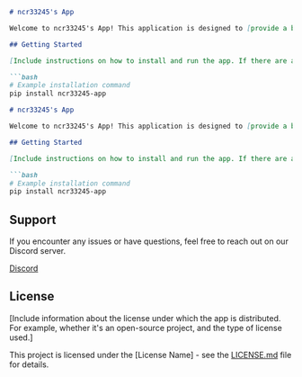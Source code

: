 
```markdown
# ncr33245's App

Welcome to ncr33245's App! This application is designed to [provide a brief description of what the app does].

## Getting Started

[Include instructions on how to install and run the app. If there are any prerequisites or dependencies, mention them here.]

```bash
# Example installation command
pip install ncr33245-app
```







```markdown
# ncr33245's App

Welcome to ncr33245's App! This application is designed to [provide a brief description of what the app does].

## Getting Started

[Include instructions on how to install and run the app. If there are any prerequisites or dependencies, mention them here.]

```bash
# Example installation command
pip install ncr33245-app
```

## Support

If you encounter any issues or have questions, feel free to reach out on our Discord server.

[Discord](https://discord.gg/BjKByxy7QK)

## License

[Include information about the license under which the app is distributed. For example, whether it's an open-source project, and the type of license used.]

This project is licensed under the [License Name] - see the [LICENSE.md](LICENSE.md) file for details.
